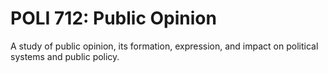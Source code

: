 # POLI 712: Public Opinion

A study of public opinion, its formation, expression, and impact on political systems and public policy.